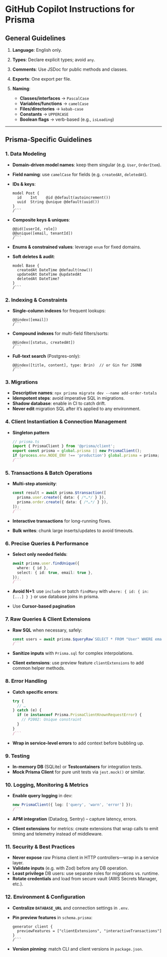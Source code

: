# GitHub Copilot Instructions for Prisma

## General Guidelines

1. **Language**: English only.
2. **Types**: Declare explicit types; avoid `any`.
3. **Comments**: Use JSDoc for public methods and classes.
4. **Exports**: One export per file.
5. **Naming**:

   * **Classes/interfaces** → `PascalCase`
   * **Variables/functions** → `camelCase`
   * **Files/directories** → `kebab-case`
   * **Constants** → `UPPERCASE`
   * **Boolean flags** → verb-based (e.g., `isLoading`)

---

## Prisma-Specific Guidelines

### 1. Data Modeling

* **Domain-driven model names**: keep them singular (e.g. `User`, `OrderItem`).
* **Field naming**: use `camelCase` for fields (e.g. `createdAt`, `deletedAt`).
* **IDs & keys**:

  ```prisma
  model Post {
    id    Int    @id @default(autoincrement())
    uuid  String @unique @default(uuid())
  }
  /```
* **Composite keys & uniques**:

  ```prisma
  @@id([userId, role])
  @@unique([email, tenantId])
  /```
* **Enums & constrained values**: leverage `enum` for fixed domains.
* **Soft deletes & audit**:

  ```prisma
  model Base {
    createdAt DateTime @default(now())
    updatedAt DateTime @updatedAt
    deletedAt DateTime?
  }
  /```

### 2. Indexing & Constraints

* **Single-column indexes** for frequent lookups:

  ```prisma
  @@index([email])
  /```
* **Compound indexes** for multi-field filters/sorts:

  ```prisma
  @@index([status, createdAt])
  /```
* **Full-text search** (Postgres-only):

  ```prisma
  @@index([title, content], type: Brin)  // or Gin for JSONB
  /```

### 3. Migrations

* **Descriptive names**: `npx prisma migrate dev --name add-order-totals`
* **Idempotent steps**: avoid imperative SQL in migrations.
* **Shadow database**: enable in CI to catch drift.
* **Never edit** migration SQL after it’s applied to any environment.

### 4. Client Instantiation & Connection Management

* **Singleton pattern**

  ```ts
  // prisma.ts
  import { PrismaClient } from '@prisma/client';
  export const prisma = global.prisma || new PrismaClient();
  if (process.env.NODE_ENV !== 'production') global.prisma = prisma;
  /```

### 5. Transactions & Batch Operations

* **Multi-step atomicity**:

  ```ts
  const result = await prisma.$transaction([
    prisma.user.create({ data: { /*…*/ } }),
    prisma.order.create({ data: { /*…*/ } }),
  ]);
  /```
* **Interactive transactions** for long-running flows.
* **Bulk writes**: chunk large inserts/updates to avoid timeouts.

### 6. Precise Queries & Performance

* **Select only needed fields**:

  ```ts
  await prisma.user.findUnique({
    where: { id },
    select: { id: true, email: true },
  });
  /```
* **Avoid N+1**: use `include` or batch `findMany` with `where: { id: { in: [...] } }` or use database joins in prisma.
* Use **Cursor-based pagination**

### 7. Raw Queries & Client Extensions

* **Raw SQL** when necessary, safely:

  ```ts
  const users = await prisma.$queryRaw`SELECT * FROM "User" WHERE email = ${email}`;
  /```
* **Sanitize inputs** with `Prisma.sql` for complex interpolations.
* **Client extensions**: use preview feature `clientExtensions` to add common helper methods.

### 8. Error Handling

* **Catch specific errors**:

  ```ts
  try {
    // …
  } catch (e) {
    if (e instanceof Prisma.PrismaClientKnownRequestError) {
      // P2002: Unique constraint
    }
  }
  /```
* **Wrap in service-level errors** to add context before bubbling up.

### 9. Testing

* **In-memory DB** (SQLite) or **Testcontainers** for integration tests.
* **Mock Prisma Client** for pure unit tests via `jest.mock()` or similar.

### 10. Logging, Monitoring & Metrics

* **Enable query logging** in dev:

  ```ts
  new PrismaClient({ log: ['query', 'warn', 'error'] });
  /```
* **APM integration** (Datadog, Sentry) – capture latency, errors.
* **Client extensions** for metrics: create extensions that wrap calls to emit timing and telemetry instead of middleware.

### 11. Security & Best Practices

* **Never expose** raw Prisma client in HTTP controllers—wrap in a service layer.
* **Validate inputs** (e.g. with Zod) before any DB operation.
* **Least privilege** DB users: use separate roles for migrations vs. runtime.
* **Rotate credentials** and load from secure vault (AWS Secrets Manager, etc.).

### 12. Environment & Configuration

* **Centralize `DATABASE_URL`** and connection settings in `.env`.
* **Pin preview features** in `schema.prisma`:

  ```prisma
  generator client {
    previewFeatures = ["clientExtensions", "interactiveTransactions"]
  }
  /```
* **Version pinning**: match CLI and client versions in `package.json`.
